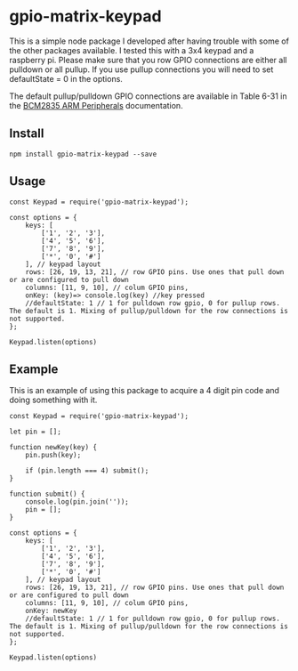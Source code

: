 # gpio-matrix-keypad

This is a simple node package I developed after having trouble with some of the other packages available. I tested this with a 3x4 keypad and a raspberry pi. Please make sure that you row GPIO connections are either all pulldown or all pullup. If you use pullup connections you will need to set defaultState = 0 in the options.

The default pullup/pulldown GPIO connections are available in Table 6-31 in the [BCM2835 ARM Peripherals](http://www.farnell.com/datasheets/1521578.pdf) documentation.

## Install

    npm install gpio-matrix-keypad --save

## Usage

    const Keypad = require('gpio-matrix-keypad');

    const options = {
        keys: [
            ['1', '2', '3'],
            ['4', '5', '6'],
            ['7', '8', '9'],
            ['*', '0', '#']
        ], // keypad layout
        rows: [26, 19, 13, 21], // row GPIO pins. Use ones that pull down or are configured to pull down
        columns: [11, 9, 10], // colum GPIO pins,
        onKey: (key)=> console.log(key) //key pressed
        //defaultState: 1 // 1 for pulldown row gpio, 0 for pullup rows. The default is 1. Mixing of pullup/pulldown for the row connections is not supported.
    };

    Keypad.listen(options)

## Example

This is an example of using this package to acquire a 4 digit pin code and doing something with it.

    const Keypad = require('gpio-matrix-keypad');

    let pin = [];

    function newKey(key) {
        pin.push(key);

        if (pin.length === 4) submit();
    }

    function submit() {
        console.log(pin.join(''));
        pin = [];
    }

    const options = {
        keys: [
            ['1', '2', '3'],
            ['4', '5', '6'],
            ['7', '8', '9'],
            ['*', '0', '#']
        ], // keypad layout
        rows: [26, 19, 13, 21], // row GPIO pins. Use ones that pull down or are configured to pull down
        columns: [11, 9, 10], // colum GPIO pins,
        onKey: newKey
        //defaultState: 1 // 1 for pulldown row gpio, 0 for pullup rows. The default is 1. Mixing of pullup/pulldown for the row connections is not supported.
    };

    Keypad.listen(options)

